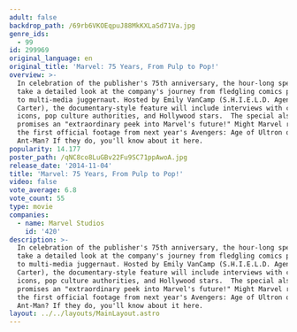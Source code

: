 ```yaml
---
adult: false
backdrop_path: /69rb6VKOEqpuJ88MkKXLaSd71Va.jpg
genre_ids:
  - 99
id: 299969
original_language: en
original_title: 'Marvel: 75 Years, From Pulp to Pop!'
overview: >-
  In celebration of the publisher's 75th anniversary, the hour-long special will
  take a detailed look at the company's journey from fledgling comics publisher
  to multi-media juggernaut. Hosted by Emily VanCamp (S.H.I.E.L.D. Agent Sharon
  Carter), the documentary-style feature will include interviews with comic book
  icons, pop culture authorities, and Hollywood stars.  The special also
  promises an "extraordinary peek into Marvel's future!" Might Marvel release
  the first official footage from next year's Avengers: Age of Ultron or
  Ant-Man? If they do, you'll know about it here.
popularity: 14.177
poster_path: /qNC8co8LuGBv22Fu9SC71ppAwoA.jpg
release_date: '2014-11-04'
title: 'Marvel: 75 Years, From Pulp to Pop!'
video: false
vote_average: 6.8
vote_count: 55
type: movie
companies:
  - name: Marvel Studios
    id: '420'
description: >-
  In celebration of the publisher's 75th anniversary, the hour-long special will
  take a detailed look at the company's journey from fledgling comics publisher
  to multi-media juggernaut. Hosted by Emily VanCamp (S.H.I.E.L.D. Agent Sharon
  Carter), the documentary-style feature will include interviews with comic book
  icons, pop culture authorities, and Hollywood stars.  The special also
  promises an "extraordinary peek into Marvel's future!" Might Marvel release
  the first official footage from next year's Avengers: Age of Ultron or
  Ant-Man? If they do, you'll know about it here.
layout: ../../layouts/MainLayout.astro
---
```


